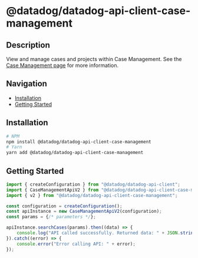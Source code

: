 # @datadog/datadog-api-client-case-management

## Description

View and manage cases and projects within Case Management. See the [Case Management page](https://docs.datadoghq.com/service_management/case_management/) for more information.

## Navigation

- [Installation](#installation)
- [Getting Started](#getting-started)

## Installation

```sh
# NPM
npm install @datadog/datadog-api-client-case-management
# Yarn
yarn add @datadog/datadog-api-client-case-management
```

## Getting Started
```ts
import { createConfiguration } from "@datadog/datadog-api-client";
import { CaseManagementApiV2 } from "@datadog/datadog-api-client-case-management";
import { v2 } from "@datadog/datadog-api-client-case-management";

const configuration = createConfiguration();
const apiInstance = new CaseManagementApiV2(configuration);
const params = {/* parameters */};

apiInstance.searchCases(params).then((data) => {
    console.log("API called successfully. Returned data: " + JSON.stringify(data));
}).catch((error) => {
    console.error("Error calling API: " + error);
});
```